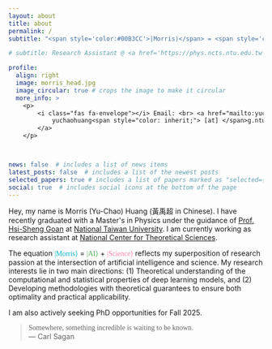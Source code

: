 ```yaml
---
layout: about
title: about
permalink: /
subtitle: "<span style='color:#00B3CC'>|Morris⟩</span> = <span style='color:#4CAF50'>|AI⟩</span> + <span style='color:#FF80AB'>|Science⟩</span>"

# subtitle: Research Assistant @ <a href='https://phys.ncts.ntu.edu.tw'>National Center for Theoretical Sciences</a>

profile:
  align: right
  image: morris_head.jpg
  image_circular: true # crops the image to make it circular
  more_info: >
    <p>
        <i class="fas fa-envelope"></i> Email: <br> <a href="mailto:yuchaohuang@g.ntu.edu.tw" style="text-decoration: none;">
            yuchaohuang<span style="color: inherit;"> [at] </span>g.ntu.edu.tw
        </a>
    </p>



news: false  # includes a list of news items
latest_posts: false  # includes a list of the newest posts
selected_papers: true # includes a list of papers marked as "selected={true}"
social: true  # includes social icons at the bottom of the page
---
```

Hey, my name is Morris (Yu-Chao) Huang (黃禹超 in Chinese). I have recently graduated with a Master's in Physics under the guidance of <a href='https://www.phys.ntu.edu.tw/enphysics/goan.html'>Prof. Hsi-Sheng Goan</a> at <a href='https://www.ntu.edu.tw/english/'>National Taiwan University</a>. I am currently working as research assistant at <a href='https://phys.ncts.ntu.edu.tw'>National Center for Theoretical Sciences</a>. 

The equation <span style="font-family: 'Gloria Hallelujah', cursive; color:#00B3CC">|Morris⟩</span> = <span style="font-family: 'Gloria Hallelujah', cursive; color:#4CAF50">|AI⟩</span> + <span style="font-family: 'Gloria Hallelujah', cursive; color:#FF80AB">|Science⟩</span> reflects my superposition of research passion at the intersection of artificial intelligence and science. My research interests lie in two main directions: (1) Theoretical understanding of the computational and statistical properties of deep learning models,
and (2) Developing methodologies with theoretical guarantees to ensure both optimality and practical applicability.

I am also actively seeking PhD opportunities for Fall 2025.

> <i class="fas fa-quote-left"></i>
> <span style="font-family: 'Gloria Hallelujah', cursive;">Somewhere, something incredible is waiting to be known.</span>
> <i class="fas fa-quote-right"></i><br />
> —&nbsp;Carl&nbsp;Sagan